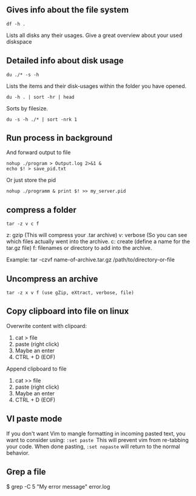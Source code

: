 
## Gives info about the file system
```
df -h .
```
Lists all disks any their usages. Give a great overview about your used diskspace


## Detailed info about disk usage
```
du ./* -s -h
```
Lists the items and their disk-usages within the folder you have opened. 

```
du -h . | sort -hr | head
```
Sorts by filesize.

```
du -s -h ./* | sort -nrk 1
```

## Run process in background
And forward output to file
```
nohup ./program > Output.log 2>&1 & 
echo $! > save_pid.txt
```

Or just store the pid
```
nohup ./programm & print $! >> my_server.pid
```

## compress a folder
```
tar -z v c f
``` 
z: gzip (This will compress your .tar archive) 
v: verbose (So you can see which files actually went into the archive.
c: create (define a name for the tar.gz file)
f: filenames or directory to add into the archive. 

Example: 
tar -czvf name-of-archive.tar.gz /path/to/directory-or-file

## Uncompress an archive
```
tar -z x v f (use gZip, eXtract, verbose, file)
```

## Copy clipboard into file on linux
Overwrite content with clipoard:
1. cat > file
2. paste (right click)
3. Maybe an enter
4. CTRL + D (EOF)
	
Append clipboard to file
1. cat >> file
2. paste (right click)
3. Maybe an enter
4. CTRL + D (EOF)

## VI paste mode
If you don't want Vim to mangle formatting in incoming pasted text, you want to consider using: ```:set paste ```This will prevent vim from re-tabbing your code. When done pasting, ```:set nopaste``` will return to the normal behavior.

## Grep a file
$ grep -C 5 "My error message" error.log